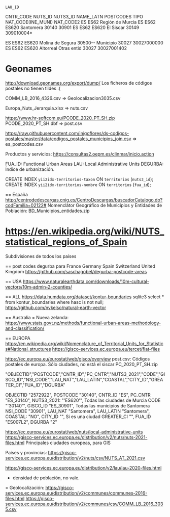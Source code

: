 																				LAU_ID
CNTR_CODE	NUTS_ID	NUTS3_ID 	NAME_LATN			POSTCODES 		TIPO		NAT_CODE(INE_MUNI)		NAT_CODE2
ES			ES62				Región de Murcia
ES			ES62	ES620		Santomera			30140						30901
ES			ES62	ES620		El Siscar			30149						309010004*

ES			ES62	ES620		Molina de Segura	30500--			Municipio 	30027					30027000000
ES			ES62	ES620		Altorreal 							Otras entid	30027					30027001402


# Geonames
http://download.geonames.org/export/dump/
Los ficheros de códigos postales no tienen tildes :(


COMM_LB_2016_4326.csv => Geolocalizacion3035.csv

Europa_Nuts_Jerarquia.xlsx => nuts.csv

https://www.hr-softcom.eu/PCODE_2020_PT_SH.zip
PCODE_2020_PT_SH.dbf => post.csv

https://raw.githubusercontent.com/inigoflores/ds-codigos-postales/master/data/codigos_postales_municipios_join.csv => es_postcodes.csv




Productos y servicios:
https://consultas2.oepm.es/clinmar/inicio.action



FUA_ID: Functional Urban Areas
LAU: Local Administrative Units
DEGURBA: Índice de urbanización.


CREATE INDEX `yii2idx-territorios-taxon` ON `territorios` (`nuts3_id`);
CREATE INDEX `yii2idx-territorios-nombre` ON `territorios` (`fua_id`);


== España
http://centrodedescargas.cnig.es/CentroDescargas/buscadorCatalogo.do?codFamilia=02122#
Nomenclátor Geográfico de Municipios y Entidades de Población: BD_Municipios_entidades.zip





https://en.wikipedia.org/wiki/NUTS_statistical_regions_of_Spain
==
Subdivisiones de todos los países

== post codes degurba para France Germany Spain Switzerland United Kingdom
https://github.com/saschagobel/degurba-postcode-areas

== USA
https://www.naturalearthdata.com/downloads/10m-cultural-vectors/10m-admin-2-counties/

== ALL
https://data.humdata.org/dataset/kontur-boundaries
sqlite3
select * from kontur_boundaries where hasc is not null;
https://github.com/nvkelso/natural-earth-vector

== Australia
= Nueva zelanda: https://www.stats.govt.nz/methods/functional-urban-areas-methodology-and-classification/

== EUROPA
https://en.wikipedia.org/wiki/Nomenclature_of_Territorial_Units_for_Statistics#National_structures
https://gisco-services.ec.europa.eu/tercet/flat-files


https://ec.europa.eu/eurostat/web/gisco/overview
post.csv: Códigos postales de europa. Sólo ciudades, no está el siscar
PC_2020_PT_SH.zip

"OBJECTID","POSTCODE","CNTR_ID","PC_CNTR","NUTS3_2021","CODE","GISCO_ID","NSI_CODE","LAU_NAT","LAU_LATIN","COASTAL","CITY_ID","GREATER_CI","FUA_ID","DGURBA"

OBJECTID "2572922",
POSTCODE "30140",
CNTR_ID "ES",
PC_CNTR "ES_30140",
NUTS3_2021: "'ES620'", Todas las ciudades de Murcia
CODE "'30140'",
GISCO_ID "ES_30901", Todas las municipios de Santomera
NSI_CODE "30901",
LAU_NAT "Santomera",
LAU_LATIN "Santomera",
COASTAL: "NO",
CITY_ID "", Si es una ciudad
GREATER_CI "",
FUA_ID "ES007L2",
DGURBA "2"



https://ec.europa.eu/eurostat/web/nuts/local-administrative-units
https://gisco-services.ec.europa.eu/distribution/v2/nuts/nuts-2021-files.html
	Principales ciudades europeas, para GIS

Países y provincias: https://gisco-services.ec.europa.eu/distribution/v2/nuts/csv/NUTS_AT_2021.csv

https://gisco-services.ec.europa.eu/distribution/v2/lau/lau-2020-files.html
- densidad de población, no vale.



= Geolocalización:
https://gisco-services.ec.europa.eu/distribution/v2/communes/communes-2016-files.html
https://gisco-services.ec.europa.eu/distribution/v2/communes/csv/COMM_LB_2016_3035.csv






